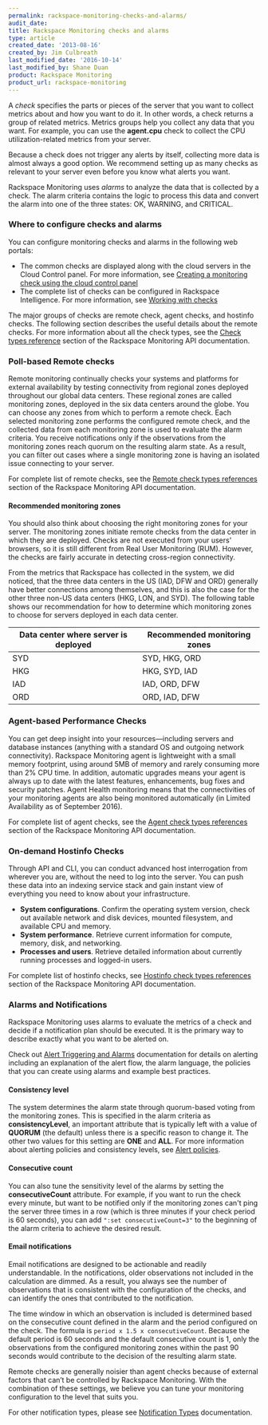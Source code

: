 ```yaml
---
permalink: rackspace-monitoring-checks-and-alarms/
audit_date:
title: Rackspace Monitoring checks and alarms
type: article
created_date: '2013-08-16'
created_by: Jim Culbreath
last_modified_date: '2016-10-14'
last_modified_by: Shane Duan
product: Rackspace Monitoring
product_url: rackspace-monitoring
---
```

A *check* specifies the parts or pieces of the server that you want to collect metrics about and how you want to do it. In other words, a check returns a group of related metrics. Metrics groups help you collect any data that you want. For example, you can use the **agent.cpu** check to collect the CPU utilization-related metrics from your server.

Because a check does not trigger any alerts by itself, collecting more data is almost always a good option. We recommend setting up as many checks as relevant to your server even before you know what alerts you want.

Rackspace Monitoring uses *alarms* to analyze the data that is collected by a check. The alarm criteria contains the logic to process this data and convert the alarm into one of the three states: OK, WARNING, and CRITICAL.

### Where to configure checks and alarms

You can configure monitoring checks and alarms in the following web portals:

- The common checks are displayed along with the cloud servers in the Cloud Control panel.  For more information, see [Creating a monitoring check using the cloud control panel](https://support.rackspace.com/how-to/creating-a-monitoring-check-using-the-cloud-control-panel/)
- The complete list of checks can be configured in Rackspace Intelligence. For more information, see [Working with checks](https://support.rackspace.com/how-to/working-with-checks/)

The major groups of checks are remote check, agent checks, and hostinfo checks. The following section describes the useful details about the remote checks. For more information about all the check types, see the [Check types reference](https://developer.rackspace.com/docs/rackspace-monitoring/v1/tech-ref-info/check-type-reference/) section of the Rackspace Monitoring API documentation.

### Poll-based Remote checks

Remote monitoring continually checks your systems and platforms for external availability by testing connectivity from regional zones deployed throughout our global data centers. These regional zones are called monitoring zones, deployed in the six data centers around the globe. You can choose any zones from which to perform a remote check. Each selected monitoring zone performs the configured remote check, and the collected data from each monitoring zone is used to evaluate the alarm criteria. You receive notifications only if the observations from the monitoring zones reach quorum on the resulting alarm state. As a result, you can filter out cases where a single monitoring zone is having an isolated issue connecting to your server.

For complete list of remote checks, see the [Remote check types references](https://developer.rackspace.com/docs/rackspace-monitoring/v1/tech-ref-info/check-type-reference/#remote-check-type-ref) section of the Rackspace Monitoring API documentation.

#### Recommended monitoring zones

You should also think about choosing the right monitoring zones for your server. The monitoring zones initiate remote checks from the data center in which they are deployed. Checks are not executed from your users' browsers, so it is still different from Real User Monitoring (RUM). However, the checks are fairly accurate in detecting cross-region connectivity.

From the metrics that Rackspace has collected in the system, we did noticed, that the three data centers in the US (IAD, DFW and ORD) generally have better connections among themselves, and this is also the case for the other three non-US data centers (HKG, LON, and SYD). The following table shows our recommendation for how to determine which monitoring zones to choose for servers deployed in each data center.

| Data center where server is deployed | Recommended monitoring zones |
| --- | --- |
| SYD | SYD, HKG, ORD |
| HKG | HKG, SYD, IAD |
| IAD | IAD, ORD, DFW |
| ORD | ORD, IAD, DFW |

### Agent-based Performance Checks
You can get deep insight into your resources—including servers and database instances (anything with a standard OS and outgoing network connectivity). Rackspace Monitoring agent is lightweight with a small memory footprint, using around 5MB of memory and rarely consuming more than 2% CPU time.  In addition, automatic upgrades means your agent is always up to date with the latest features, enhancements, bug fixes and security patches.  Agent Health monitoring means that the connectivities of your monitoring agents are also being monitored automatically (in Limited Availability as of September 2016).

For complete list of agent checks, see the [Agent check types references](https://developer.rackspace.com/docs/rackspace-monitoring/v1/tech-ref-info/check-type-reference/#agent-check-types) section of the Rackspace Monitoring API documentation.

### On-demand Hostinfo Checks
Through API and CLI, you can conduct advanced host interrogation from wherever you are, without the need to log into the server. You can push these data into an indexing service stack and gain instant view of everything you need to know about your infrastructure.

* **System configurations**. Confirm the operating system version, check out available network and disk devices, mounted filesystem, and available CPU and memory.
* **System performance**. Retrieve current information for compute, memory, disk, and networking.
* **Processes and users**. Retrieve detailed information about currently running processes and logged-in users.

For complete list of hostinfo checks, see [Hostinfo check types references](https://developer.rackspace.com/docs/rackspace-monitoring/v1/tech-ref-info/check-type-reference/#hostinfo-checks) section of the Rackspace Monitoring API documentation.

### Alarms and Notifications
Rackspace Monitoring uses alarms to evaluate the metrics of a check and decide if a notification plan should be executed. It is the primary way to describe exactly what you want to be alerted on.

Check out [Alert Triggering and Alarms](https://developer.rackspace.com/docs/rackspace-monitoring/v1/tech-ref-info/alert-triggers-and-alarms/) documentation for details on alerting including an explanation of the alert flow, the alarm language, the policies that you can create using alarms and example best practices. 

#### Consistency level

The system determines the alarm state through quorum-based voting from the monitoring zones. This is specified in the alarm criteria as **consistencyLevel**, an important attribute that is typically left with a value of **QUORUM** (the default) unless there is a specific reason to change it. The other two values for this setting are **ONE** and **ALL**. For more information about alerting policies and consistency levels, see [Alert policies](https://developer.rackspace.com/docs/rackspace-monitoring/v1/tech-ref-info/alert-triggers-and-alarms/#alert-policies).

#### Consecutive count

You can also tune the sensitivity level of the alarms by setting the **consecutiveCount** attribute. For example, if you want to run the check every minute, but want to be notified only if the monitoring zones can't ping the server three times in a row (which is three minutes if your check period is 60 seconds), you can add `":set consecutiveCount=3"` to the beginning of the alarm criteria to achieve the desired result.

#### Email notifications

Email notifications are designed to be actionable and readily understandable. In the notifications, older observations not included in the calculation are dimmed. As a result, you always see the number of observations that is consistent with the configuration of the checks, and can identify the ones that contributed to the notification.

The time window in which an observation is included is determined based on the consecutive count defined in the alarm and the period configured on the check. The formula is `period x 1.5 x consecutiveCount`. Because the default period is 60 seconds and the default consecutive count is 1, only the observations from the configured monitoring zones within the past 90 seconds would contribute to the decision of the resulting alarm state.

Remote checks are generally noisier than agent checks because of external factors that can’t be controlled by Rackspace Monitoring. With the combination of these settings, we believe you can tune your monitoring configuration to the level that suits you.

For other notification types, please see [Notification Types](https://developer.rackspace.com/docs/rackspace-monitoring/v1/api-reference/notification-type-operations/) documentation.
